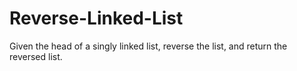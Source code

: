 # Reverse-Linked-List
Given the head of a singly linked list, reverse the list, and return the reversed list.
